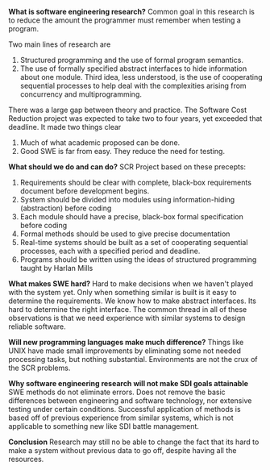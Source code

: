 **What is software engineering research?**
Common goal in this research is to reduce the amount the programmer must remember when testing a program.

Two main lines of research are
1. Structured programming and the use of formal program semantics.
2. The use of formally specified abstract interfaces to hide information about one module.
Third idea, less understood, is the use of cooperating sequential processes to help deal with the complexities arising from concurrency and multiprogramming.

There was a large gap between theory and practice.
The Software Cost Reduction project was expected to take two to four years, yet exceeded that deadline. It made two things clear
1. Much of what academic proposed can be done.
2. Good SWE is far from easy. They reduce the need for testing.

**What should we do and can do?**
SCR Project based on these precepts:
1. Requirements should be clear with complete, black-box requirements document before development begins.
2. System should be divided into modules using information-hiding (abstraction) before coding 
3. Each module should have a precise, black-box formal specification before coding
4. Formal methods should be used to give precise documentation
5. Real-time systems should be built as a set of cooperating sequential processes, each with a specified period and deadline.
6. Programs should be written using the ideas of structured programming taught by Harlan Mills



**What makes SWE hard?**
Hard to make decisions when we haven't played with the system yet. Only when something similar is built is it easy to determine the requirements. 
We know how to make abstract interfaces. Its hard to determine the right interface.
The common thread in all of these observations is that we need experience with similar systems to design reliable software. 

**Will new programming languages make much difference?**
Things like UNIX have made small improvements by eliminating some not needed processing tasks, but nothing substantial. Environments are not the crux of the SCR problems.

**Why software engineering research will not make SDI goals attainable**
SWE methods do not eliminate errors. Does not remove the basic differences between engineering and software technology, nor extensive testing under certain conditions. Successful application of methods is based off of previous experience from similar systems, which is not applicable to something new like SDI battle management.

**Conclusion**
Research may still no be able to change the fact that its hard to make a system without previous data to go off, despite having all the resources.
